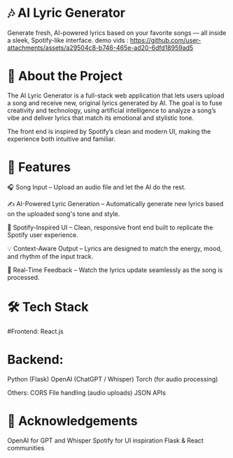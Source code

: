 # 🎶 AI Lyric Generator
Generate fresh, AI-powered lyrics based on your favorite songs — all inside a sleek, Spotify-like interface.
demo vids : https://github.com/user-attachments/assets/a29504c8-b746-465e-ad20-6dfd18959ad5

# 🧠 About the Project
The AI Lyric Generator is a full-stack web application that lets users upload a song and receive new, original lyrics generated by AI. The goal is to fuse creativity and technology, using artificial intelligence to analyze a song’s vibe and deliver lyrics that match its emotional and stylistic tone.

The front end is inspired by Spotify’s clean and modern UI, making the experience both intuitive and familiar.

# 🚀 Features
🎧 Song Input – Upload an audio file and let the AI do the rest.

✍️ AI-Powered Lyric Generation – Automatically generate new lyrics based on the uploaded song's tone and style.

🎨 Spotify-Inspired UI – Clean, responsive front end built to replicate the Spotify user experience.

💡 Context-Aware Output – Lyrics are designed to match the energy, mood, and rhythm of the input track.

🔄 Real-Time Feedback – Watch the lyrics update seamlessly as the song is processed.

# 🛠 Tech Stack
#Frontend:
React.js

# Backend:
Python (Flask)
OpenAI (ChatGPT / Whisper)
Torch (for audio processing)

Others:
CORS
File handling (audio uploads)
JSON APIs

# 🙌 Acknowledgements
OpenAI for GPT and Whisper
Spotify for UI inspiration
Flask & React communities
